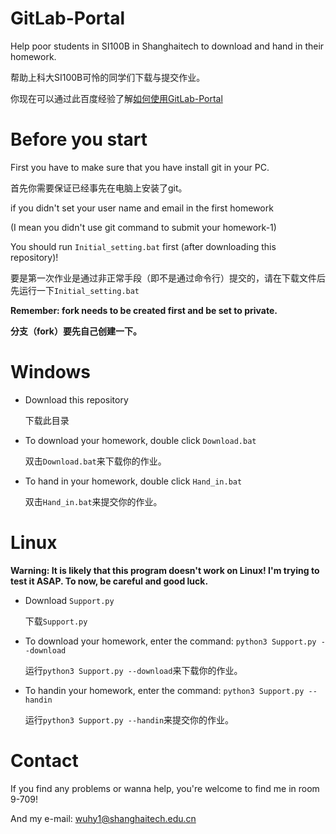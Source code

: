 # GitLab-Portal
Help poor students in SI100B in Shanghaitech to download and hand in their homework.

帮助上科大SI100B可怜的同学们下载与提交作业。

你现在可以通过此百度经验了解[如何使用GitLab-Portal](https://jingyan.baidu.com/article/76a7e4092e948efc3b6e153c.html)

# Before you start
First you have to make sure that you have install git in your PC.

首先你需要保证已经事先在电脑上安装了git。

if you didn't set your user name and email in the first homework

(I mean you didn't use git command to submit your homework-1)

You should run `Initial_setting.bat` first (after downloading this repository)!

要是第一次作业是通过非正常手段（即不是通过命令行）提交的，请在下载文件后先运行一下`Initial_setting.bat`

**Remember: fork needs to be created first and be set to private.**

**分支（fork）要先自己创建一下。**

# Windows
* Download this repository

    下载此目录
* To download your homework, double click `Download.bat`

    双击`Download.bat`来下载你的作业。
* To hand in your homework, double click `Hand_in.bat`

    双击`Hand_in.bat`来提交你的作业。

# Linux
**Warning: It is likely that this program doesn't work on Linux! I'm trying to test it ASAP. To now, be careful and good luck.**
* Download `Support.py`

    下载`Support.py`
* To download your homework, enter the command:
`python3 Support.py --download`

    运行`python3 Support.py --download`来下载你的作业。
* To handin your homework, enter the command:
`python3 Support.py --handin`

    运行`python3 Support.py --handin`来提交你的作业。

# Contact
If you find any problems or wanna help, you're welcome to find me in room 9-709!

And my e-mail: wuhy1@shanghaitech.edu.cn
